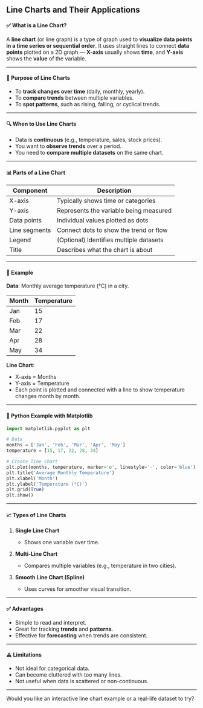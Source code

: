 ## Line Charts and Their Applications

#### ✅ **What is a Line Chart?**

A **line chart** (or line graph) is a type of graph used to **visualize data points in a time series or sequential order**. It uses straight lines to connect **data points** plotted on a 2D graph — **X-axis** usually shows **time**, and **Y-axis** shows the **value** of the variable.

---

#### 🧠 **Purpose of Line Charts**

* To **track changes over time** (daily, monthly, yearly).
* To **compare trends** between multiple variables.
* To **spot patterns**, such as rising, falling, or cyclical trends.

---

#### 🔍 **When to Use Line Charts**

* Data is **continuous** (e.g., temperature, sales, stock prices).
* You want to **observe trends** over a period.
* You need to **compare multiple datasets** on the same chart.

---

#### 📊 **Parts of a Line Chart**

| Component     | Description                             |
| ------------- | --------------------------------------- |
| X-axis        | Typically shows time or categories      |
| Y-axis        | Represents the variable being measured  |
| Data points   | Individual values plotted as dots       |
| Line segments | Connect dots to show the trend or flow  |
| Legend        | (Optional) Identifies multiple datasets |
| Title         | Describes what the chart is about       |

---

#### 📌 **Example**

**Data**: Monthly average temperature (°C) in a city.

| Month | Temperature |
| ----- | ----------- |
| Jan   | 15          |
| Feb   | 17          |
| Mar   | 22          |
| Apr   | 28          |
| May   | 34          |

**Line Chart**:

* X-axis = Months
* Y-axis = Temperature
* Each point is plotted and connected with a line to show temperature changes month by month.

---

#### 🧮 **Python Example with Matplotlib**

```python
import matplotlib.pyplot as plt

# Data
months = ['Jan', 'Feb', 'Mar', 'Apr', 'May']
temperature = [15, 17, 22, 28, 34]

# Create line chart
plt.plot(months, temperature, marker='o', linestyle='-', color='blue')
plt.title('Average Monthly Temperature')
plt.xlabel('Month')
plt.ylabel('Temperature (°C)')
plt.grid(True)
plt.show()
```

---

#### 📈 **Types of Line Charts**

1. **Single Line Chart**

   * Shows one variable over time.

2. **Multi-Line Chart**

   * Compares multiple variables (e.g., temperature in two cities).

3. **Smooth Line Chart (Spline)**

   * Uses curves for smoother visual transition.

---

#### ✅ **Advantages**

* Simple to read and interpret.
* Great for tracking **trends** and **patterns**.
* Effective for **forecasting** when trends are consistent.

---

#### ⚠️ **Limitations**

* Not ideal for categorical data.
* Can become cluttered with too many lines.
* Not useful when data is scattered or non-continuous.

---

Would you like an interactive line chart example or a real-life dataset to try?

